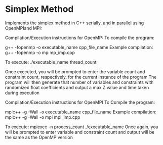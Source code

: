# Simplex Method
Implements the simplex method in C++ serially, and in parallel using OpenMPIand MPI:

Compilation/Execution instructions for OpenMP:
To compile the program:

g++ -fopenmp -o executable_name cpp_file_name
Example compilation:
g++ -fopenmp -o mp mp_imp.cpp

To execute:
./executable_name thread_count

Once executed, you will be prompted to enter the variable count and constraint
count, respectively, for the current instance of the program
The program will then generate that number of variables and constraints with
randomized float coefficients and output a max Z value and time taken during
execution

Compilation/Execution instructions for OpenMPI
To Compile the program:

mpic++ -g -Wall -o executable_name cpp_file_name
Example compilation:
mpic++ -g -Wall -o mpi mpi_imp.cpp

To execute:
mpiexec -n process_count ./executable_name
Once again, you will be prompted to enter variable and constraint count and
output will be the same as the OpenMP version
